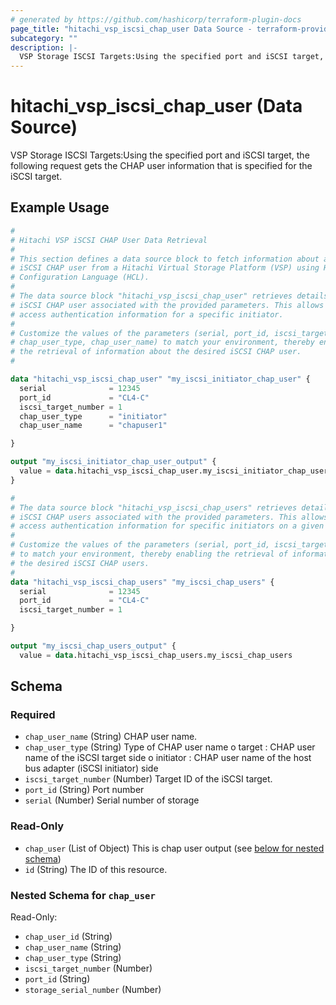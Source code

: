 ```yaml
---
# generated by https://github.com/hashicorp/terraform-plugin-docs
page_title: "hitachi_vsp_iscsi_chap_user Data Source - terraform-provider-hitachi"
subcategory: ""
description: |-
  VSP Storage ISCSI Targets:Using the specified port and iSCSI target, the following request gets the CHAP user information that is specified for the iSCSI target.
---
```


# hitachi_vsp_iscsi_chap_user (Data Source)

VSP Storage ISCSI Targets:Using the specified port and iSCSI target, the following request gets the CHAP user information that is specified for the iSCSI target.

## Example Usage

```terraform
#
# Hitachi VSP iSCSI CHAP User Data Retrieval
#
# This section defines a data source block to fetch information about a specific
# iSCSI CHAP user from a Hitachi Virtual Storage Platform (VSP) using HashiCorp
# Configuration Language (HCL).
#
# The data source block "hitachi_vsp_iscsi_chap_user" retrieves details about an
# iSCSI CHAP user associated with the provided parameters. This allows you to
# access authentication information for a specific initiator.
#
# Customize the values of the parameters (serial, port_id, iscsi_target_number,
# chap_user_type, chap_user_name) to match your environment, thereby enabling
# the retrieval of information about the desired iSCSI CHAP user.
#

data "hitachi_vsp_iscsi_chap_user" "my_iscsi_initiator_chap_user" {
  serial              = 12345
  port_id             = "CL4-C"
  iscsi_target_number = 1
  chap_user_type      = "initiator" 
  chap_user_name      = "chapuser1"

}

output "my_iscsi_initiator_chap_user_output" {
  value = data.hitachi_vsp_iscsi_chap_user.my_iscsi_initiator_chap_user
}

#
# The data source block "hitachi_vsp_iscsi_chap_users" retrieves details about
# iSCSI CHAP users associated with the provided parameters. This allows you to
# access authentication information for specific initiators on a given target.
#
# Customize the values of the parameters (serial, port_id, iscsi_target_number)
# to match your environment, thereby enabling the retrieval of information about
# the desired iSCSI CHAP users.
#
data "hitachi_vsp_iscsi_chap_users" "my_iscsi_chap_users" {
  serial              = 12345
  port_id             = "CL4-C"
  iscsi_target_number = 1

}

output "my_iscsi_chap_users_output" {
  value = data.hitachi_vsp_iscsi_chap_users.my_iscsi_chap_users
```

<!-- schema generated by tfplugindocs -->
## Schema

### Required

- `chap_user_name` (String) CHAP user name.
- `chap_user_type` (String) Type of CHAP user name
		o target : CHAP user name of the iSCSI target side
		o initiator : CHAP user name of the host bus adapter (iSCSI initiator) side
- `iscsi_target_number` (Number) Target ID of the iSCSI target.
- `port_id` (String) Port number
- `serial` (Number) Serial number of storage

### Read-Only

- `chap_user` (List of Object) This is chap user output (see [below for nested schema](#nestedatt--chap_user))
- `id` (String) The ID of this resource.

<a id="nestedatt--chap_user"></a>
### Nested Schema for `chap_user`

Read-Only:

- `chap_user_id` (String)
- `chap_user_name` (String)
- `chap_user_type` (String)
- `iscsi_target_number` (Number)
- `port_id` (String)
- `storage_serial_number` (Number)
